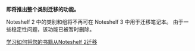 **即将推出整个类别迁移的功能。**

Noteshelf 2 中的类别和组将不再可在 Noteshelf 3 中用于迁移笔记本。 由于一些稳定性问题，该功能已被暂时删除。

[学习如何将您的书籍从Noteshelf 2迁移](https://www.noteshelf.net)
